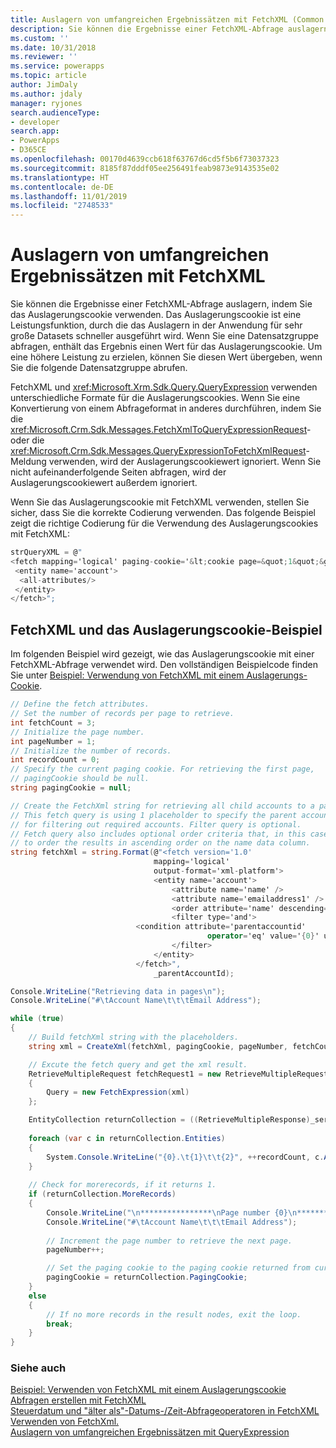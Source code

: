 ```yaml
---
title: Auslagern von umfangreichen Ergebnissätzen mit FetchXML (Common Data Service) | Microsoft-Dokumentation
description: Sie können die Ergebnisse einer FetchXML-Abfrage auslagern, indem Sie das Auslagerungscookie verwenden.
ms.custom: ''
ms.date: 10/31/2018
ms.reviewer: ''
ms.service: powerapps
ms.topic: article
author: JimDaly
ms.author: jdaly
manager: ryjones
search.audienceType:
- developer
search.app:
- PowerApps
- D365CE
ms.openlocfilehash: 00170d4639ccb618f63767d6cd5f5b6f73037323
ms.sourcegitcommit: 8185f87dddf05ee256491feab9873e9143535e02
ms.translationtype: HT
ms.contentlocale: de-DE
ms.lasthandoff: 11/01/2019
ms.locfileid: "2748533"
---
```

# <a name="page-large-result-sets-with-fetchxml"></a>Auslagern von umfangreichen Ergebnissätzen mit FetchXML

Sie können die Ergebnisse einer FetchXML-Abfrage auslagern, indem Sie das Auslagerungscookie verwenden. Das Auslagerungscookie ist eine Leistungsfunktion, durch die das Auslagern in der Anwendung für sehr große Datasets schneller ausgeführt wird. Wenn Sie eine Datensatzgruppe abfragen, enthält das Ergebnis einen Wert für das Auslagerungscookie. Um eine höhere Leistung zu erzielen, können Sie diesen Wert übergeben, wenn Sie die folgende Datensatzgruppe abrufen.  
  
 FetchXML und <xref:Microsoft.Xrm.Sdk.Query.QueryExpression> verwenden unterschiedliche Formate für die Auslagerungscookies. Wenn Sie eine Konvertierung von einem Abfrageformat in anderes durchführen, indem Sie die <xref:Microsoft.Crm.Sdk.Messages.FetchXmlToQueryExpressionRequest>- oder die <xref:Microsoft.Crm.Sdk.Messages.QueryExpressionToFetchXmlRequest>-Meldung verwenden, wird der Auslagerungscookiewert ignoriert. Wenn Sie nicht aufeinanderfolgende Seiten abfragen, wird der Auslagerungscookiewert außerdem ignoriert.  
  
 Wenn Sie das Auslagerungscookie mit FetchXML verwenden, stellen Sie sicher, dass Sie die korrekte Codierung verwenden. Das folgende Beispiel zeigt die richtige Codierung für die Verwendung des Auslagerungscookies mit FetchXML:  
  
```csharp  
strQueryXML = @"  
<fetch mapping='logical' paging-cookie='&lt;cookie page=&quot;1&quot;&gt;&lt;accountid last=&quot;{E062B974-7F8D-DC11-9048-0003FF27AC3B}&quot; first=&quot;{60B934EF-798D-DC11-9048-0003FF27AC3B}&quot;/&gt;&lt;/cookie&gt;' page='2' count='2'>  
 <entity name='account'>  
  <all-attributes/>  
 </entity>  
</fetch>";  
```  
  
## <a name="fetchxml-and-the-paging-cookie-example"></a>FetchXML und das Auslagerungscookie-Beispiel  
 Im folgenden Beispiel wird gezeigt, wie das Auslagerungscookie mit einer FetchXML-Abfrage verwendet wird. Den vollständigen Beispielcode finden Sie unter [Beispiel: Verwendung von FetchXML mit einem Auslagerungs-Cookie](samples/use-fetchxml-paging-cookie.md).  
  
```csharp
// Define the fetch attributes.
// Set the number of records per page to retrieve.
int fetchCount = 3;
// Initialize the page number.
int pageNumber = 1;
// Initialize the number of records.
int recordCount = 0;
// Specify the current paging cookie. For retrieving the first page, 
// pagingCookie should be null.
string pagingCookie = null;

// Create the FetchXml string for retrieving all child accounts to a parent account.
// This fetch query is using 1 placeholder to specify the parent account id 
// for filtering out required accounts. Filter query is optional.
// Fetch query also includes optional order criteria that, in this case, is used 
// to order the results in ascending order on the name data column.
string fetchXml = string.Format(@"<fetch version='1.0' 
                                mapping='logical' 
                                output-format='xml-platform'>
                                <entity name='account'>
                                    <attribute name='name' />
                                    <attribute name='emailaddress1' />
                                    <order attribute='name' descending='false'/>
                                    <filter type='and'>
                            <condition attribute='parentaccountid' 
                                            operator='eq' value='{0}' uiname='' uitype='' />
                                    </filter>
                                </entity>
                            </fetch>",
                                _parentAccountId);

Console.WriteLine("Retrieving data in pages\n"); 
Console.WriteLine("#\tAccount Name\t\t\tEmail Address");

while (true)
{
    // Build fetchXml string with the placeholders.
    string xml = CreateXml(fetchXml, pagingCookie, pageNumber, fetchCount);

    // Excute the fetch query and get the xml result.
    RetrieveMultipleRequest fetchRequest1 = new RetrieveMultipleRequest
    {
        Query = new FetchExpression(xml)
    };

    EntityCollection returnCollection = ((RetrieveMultipleResponse)_service.Execute(fetchRequest1)).EntityCollection;
    
    foreach (var c in returnCollection.Entities)
    {
        System.Console.WriteLine("{0}.\t{1}\t\t{2}", ++recordCount, c.Attributes["name"], c.Attributes["emailaddress1"] );
    }                        
    
    // Check for morerecords, if it returns 1.
    if (returnCollection.MoreRecords)
    {
        Console.WriteLine("\n****************\nPage number {0}\n****************", pageNumber);
        Console.WriteLine("#\tAccount Name\t\t\tEmail Address");
        
        // Increment the page number to retrieve the next page.
        pageNumber++;

        // Set the paging cookie to the paging cookie returned from current results.                            
        pagingCookie = returnCollection.PagingCookie;
    }
    else
    {
        // If no more records in the result nodes, exit the loop.
        break;
    }
}
```
  
### <a name="see-also"></a>Siehe auch  
 [Beispiel: Verwenden von FetchXML mit einem Auslagerungscookie](samples/use-fetchxml-paging-cookie.md)   
 [Abfragen erstellen mit FetchXML](/dynamics365/customer-engagement/developer/org-service/build-queries-fetchxml)   
 [Steuerdatum und "älter als"-Datums-/Zeit-Abfrageoperatoren in FetchXML](../use-fetchxml-fiscal-date-older-datetime-query-operators.md)   
 [Verwenden von FetchXml.](../use-fetchxml-construct-query.md)   
 [Auslagern von umfangreichen Ergebnissätzen mit QueryExpression](page-large-result-sets-with-queryexpression.md)
